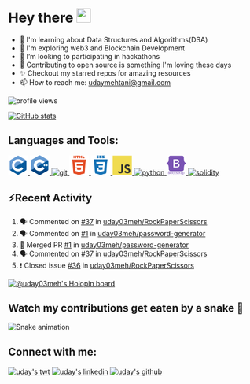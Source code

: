 # Hey there <img src="Hi.gif"  width="29px" height="29px">

- 🔭 I'm learning about Data Structures and Algorithms(DSA)
- 🥅 I'm exploring web3 and Blockchain Development
- 👯 I’m looking to participating in hackathons
- 💞️ Contributing to open source is something I'm loving these days
- ✨ Checkout my starred repos for amazing resources
- 📫 How to reach me: [udaymehtani@gmail.com](mailto:udaymehtani@gmail.com)

![profile views](https://komarev.com/ghpvc/?username=uday03meh&style=flat&color=brightgreen&label=Profile+Views)

[![GitHub stats](https://github-readme-stats.vercel.app/api?username=uday03meh&count_private=true&theme=radical&show_icons=true&?hide=)](https://github.com/anuraghazra/github-readme-stats)
   
## Languages and Tools:
<p align="left"> 
   <a href="https://www.cprogramming.com/" target="_blank"> <img src="https://raw.githubusercontent.com/devicons/devicon/master/icons/c/c-original.svg" alt="c" width="40" height="40"/> </a>
   <a href="https://www.w3schools.com/cpp/" target="_blank"> <img src="https://raw.githubusercontent.com/devicons/devicon/master/icons/cplusplus/cplusplus-original.svg" alt="cplusplus" width="40" height="40"/> </a>
 <a href="https://git-scm.com/" target="_blank"> <img src="https://www.vectorlogo.zone/logos/git-scm/git-scm-icon.svg" alt="git" width="40" height="40"/> </a>
  <a href="https://www.w3.org/html/" target="_blank"> <img src="https://raw.githubusercontent.com/devicons/devicon/master/icons/html5/html5-plain-wordmark.svg" alt="html5" width="40" height="40"/> </a>
<a href="https://www.w3schools.com/css/" target="_blank"> <img src="https://raw.githubusercontent.com/devicons/devicon/master/icons/css3/css3-plain-wordmark.svg" alt="css3" width="40" height="40"/> </a>
  <a href="https://developer.mozilla.org/en-US/docs/Web/JavaScript" target="_blank"> <img src="https://raw.githubusercontent.com/devicons/devicon/master/icons/javascript/javascript-original.svg" alt="javascript" width="40" height="40"/> </a>
  <a href="https://www.python.org" target="_blank"> <img src="https://upload.wikimedia.org/wikipedia/commons/thumb/c/c3/Python-logo-notext.svg/2048px-Python-logo-notext.svg.png" alt="python" width="40" height="40"/> </a>
  <a href="https://getbootstrap.com" target="_blank"> <img src="https://raw.githubusercontent.com/devicons/devicon/master/icons/bootstrap/bootstrap-plain-wordmark.svg" alt="bootstrap" width="40" height="40"/> </a>
  <a href="https://docs.soliditylang.org/" target="_blank"> <img src="https://docs.soliditylang.org/en/v0.8.16/_static/logo.svg" alt="solidity" width="40" height="40"/> </a>
</p>

## ⚡Recent Activity

<!--START_SECTION:activity-->
1. 🗣 Commented on [#37](https://github.com/uday03meh/RockPaperScissors/issues/37) in [uday03meh/RockPaperScissors](https://github.com/uday03meh/RockPaperScissors)
2. 🗣 Commented on [#1](https://github.com/uday03meh/password-generator/issues/1) in [uday03meh/password-generator](https://github.com/uday03meh/password-generator)
3. 🎉 Merged PR [#1](https://github.com/uday03meh/password-generator/pull/1) in [uday03meh/password-generator](https://github.com/uday03meh/password-generator)
4. 🗣 Commented on [#37](https://github.com/uday03meh/RockPaperScissors/issues/37) in [uday03meh/RockPaperScissors](https://github.com/uday03meh/RockPaperScissors)
5. ❗️ Closed issue [#36](https://github.com/uday03meh/RockPaperScissors/issues/36) in [uday03meh/RockPaperScissors](https://github.com/uday03meh/RockPaperScissors)
<!--END_SECTION:activity-->

[![@uday03meh's Holopin board](https://holopin.io/api/user/board?user=uday03meh)](https://holopin.io/@uday03meh)

## Watch my contributions get eaten by a snake 🐍

![Snake animation](https://github.com/uday03meh/uday03meh/blob/output/github-contribution-grid-snake.svg)

## Connect with me:
<p align="left">
<a href="https://twitter.com/uday03meh" target="blank"><img align="center" src="https://raw.githubusercontent.com/rahuldkjain/github-profile-readme-generator/master/src/images/icons/Social/twitter.svg" alt="uday's twt" height="40" width="40" /></a>
<a href="https://www.linkedin.com/in/udaymehtani/" target="blank"><img align="center" src="https://raw.githubusercontent.com/rahuldkjain/github-profile-readme-generator/master/src/images/icons/Social/linked-in-alt.svg" alt="uday's linkedin" height="40" width="40" /></a>
<a href="https://github.com/uday03meh" target="blank"><img align="center" src="https://user-images.githubusercontent.com/59679281/195826962-6fbe361f-0e78-4448-b74d-9d531bfd077a.png" alt="uday's github" height="40" width="40" /></a>
</p>

<!--

README IMPROVEMENT 
my domains:
https://udaymehtani.github.io/
https://uday-mehtani.github.io/
https://uday03meh.github.io/

https://github.com/rzashakeri/beautify-github-profile

https://twitter.com/PriteshKiri/status/1577154041032937472?t=kOL7GSaz5-EIWzWcmWn9Rg&s=08

https://rahuldkjain.github.io/gh-profile-readme-generator/?s=08

https://eddiehubcommunity.github.io/awesome-github-profiles/profiles

Idea for icons:
use both type of icons with square ones above label icons and give same width to both, use them as images and not as links

Try out more github stats and github actions for page deployment
-->

